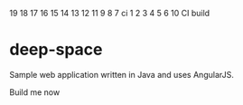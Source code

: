 19 18 17 16  15 14 13 12 11 9 8 7 ci 1 2 3 4 5 6 10
CI build

# deep-space
Sample web application written in Java and uses AngularJS.

Build me now
